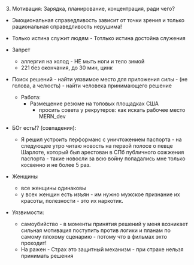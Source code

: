 3. Мотивация: Зарядка, планирование, концентрация, ради чего?
- Эмоциональная справедливость зависит от точки зрения и только рациональная справедливость нерушима!
- Только истина служит людям - Тотлько истина достойна служения
- Запрет
    - аллергия на холод - НЕ мыть ноги и тело зимой
    - 221 без окончания, до 30 мин, цинк 
- Поиск решений - найти уязвимое место для приложения силы - (не голова, а челюсть) - найти человека принимающего решение
    - Работа: 
        - Размещение резюме на топовых площадках США 
            - просить совета у рекрутеров: как искать рабочее место MERN_dev

- БОг есть!? (совпадения):
    - Я решил устроить перформанс с уничтожением паспорта - на следующее утро читаю новость на первой полосе о певце Шарлоте, который был арестован в СПб публичного сожжения паспорта - такие новосли за всю войну попадались мне только косвенно и не более 5 раз.
- Женщины
    - все женщины одинаковы
    - у всех женщин есть изъян - им нужно мужское признание их красоты, полезности - это их наркотик.

- Уязвимости:
    - самоубийство - в моменты принятия решений у меня возникает сильная мотивация поступить против логики и планам по самому плохому сценарию - потому что в фильмах эхто проходит!
    - На ражен - Страх это защитный механизм - при страхе нельзя принимать решения